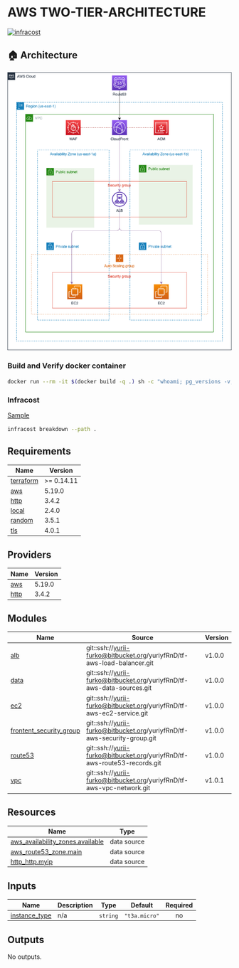 AWS TWO-TIER-ARCHITECTURE
===

[![infracost](https://img.shields.io/endpoint?url=https://dashboard.api.infracost.io/shields/json/8723beef-8264-44c0-9e96-26b3d0f5f9c3/repos/c2bc1327-c4d7-485f-9c38-3e7312dfcb7d/branch/a72f35d6-693d-4acf-af6c-69885491cd0d/yuriyfRnD%252Ftf-aws-two-tier-architecture)](https://dashboard.infracost.io/org/yuriifurko/repos/c2bc1327-c4d7-485f-9c38-3e7312dfcb7d?tab=settings)

## 🏠 Architecture

![img](images/arch.drawio.png)

### Build and Verify docker container

```bash
docker run --rm -it $(docker build -q .) sh -c "whoami; pg_versions -v; git version"
```

### Infracost

[Sample](https://bitbucket.org/infracost/infracost-bitbucket-pipeline/src/master/)

```bash
infracost breakdown --path .
```

<!-- BEGIN_TF_DOCS -->
## Requirements

| Name | Version |
|------|---------|
| <a name="requirement_terraform"></a> [terraform](#requirement\_terraform) | >= 0.14.11 |
| <a name="requirement_aws"></a> [aws](#requirement\_aws) | 5.19.0 |
| <a name="requirement_http"></a> [http](#requirement\_http) | 3.4.2 |
| <a name="requirement_local"></a> [local](#requirement\_local) | 2.4.0 |
| <a name="requirement_random"></a> [random](#requirement\_random) | 3.5.1 |
| <a name="requirement_tls"></a> [tls](#requirement\_tls) | 4.0.1 |

## Providers

| Name | Version |
|------|---------|
| <a name="provider_aws"></a> [aws](#provider\_aws) | 5.19.0 |
| <a name="provider_http"></a> [http](#provider\_http) | 3.4.2 |

## Modules

| Name | Source | Version |
|------|--------|---------|
| <a name="module_alb"></a> [alb](#module\_alb) | git::ssh://yurii-furko@bitbucket.org/yuriyfRnD/tf-aws-load-balancer.git | v1.0.0 |
| <a name="module_data"></a> [data](#module\_data) | git::ssh://yurii-furko@bitbucket.org/yuriyfRnD/tf-aws-data-sources.git | v1.0.0 |
| <a name="module_ec2"></a> [ec2](#module\_ec2) | git::ssh://yurii-furko@bitbucket.org/yuriyfRnD/tf-aws-ec2-service.git | v1.0.0 |
| <a name="module_frontent_security_group"></a> [frontent\_security\_group](#module\_frontent\_security\_group) | git::ssh://yurii-furko@bitbucket.org/yuriyfRnD/tf-aws-security-group.git | v1.0.0 |
| <a name="module_route53"></a> [route53](#module\_route53) | git::ssh://yurii-furko@bitbucket.org/yuriyfRnD/tf-aws-route53-records.git | v1.0.0 |
| <a name="module_vpc"></a> [vpc](#module\_vpc) | git::ssh://yurii-furko@bitbucket.org/yuriyfRnD/tf-aws-vpc-network.git | v1.0.1 |

## Resources

| Name | Type |
|------|------|
| [aws_availability_zones.available](https://registry.terraform.io/providers/hashicorp/aws/5.19.0/docs/data-sources/availability_zones) | data source |
| [aws_route53_zone.main](https://registry.terraform.io/providers/hashicorp/aws/5.19.0/docs/data-sources/route53_zone) | data source |
| [http_http.myip](https://registry.terraform.io/providers/hashicorp/http/3.4.2/docs/data-sources/http) | data source |

## Inputs

| Name | Description | Type | Default | Required |
|------|-------------|------|---------|:--------:|
| <a name="input_instance_type"></a> [instance\_type](#input\_instance\_type) | n/a | `string` | `"t3a.micro"` | no |

## Outputs

No outputs.
<!-- END_TF_DOCS -->